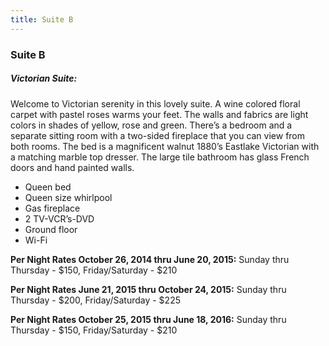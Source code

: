 ```yaml
---
title: Suite B
---
```


### Suite B

##### Victorian Suite:
Welcome to Victorian serenity in this lovely suite. A wine colored floral carpet with pastel roses warms your feet. The walls and fabrics are light colors in shades of yellow, rose and green. There’s a bedroom and a separate sitting room with a two-sided fireplace that you can view from both rooms. The bed is a magnificent walnut 1880’s Eastlake Victorian with a matching marble top dresser. The large tile bathroom has glass French doors and hand painted walls.
- Queen bed
- Queen size whirlpool
- Gas fireplace
- 2 TV-VCR’s-DVD
- Ground floor
- Wi-Fi

**Per Night Rates October 26, 2014 thru June 20, 2015:**
Sunday thru Thursday - $150, Friday/Saturday - $210

**Per Night Rates June 21, 2015 thru October 24, 2015:**
Sunday thru Thursday - $200, Friday/Saturday - $225

**Per Night Rates October 25, 2015 thru June 18, 2016:**
Sunday thru Thursday - $150, Friday/Saturday - $210
